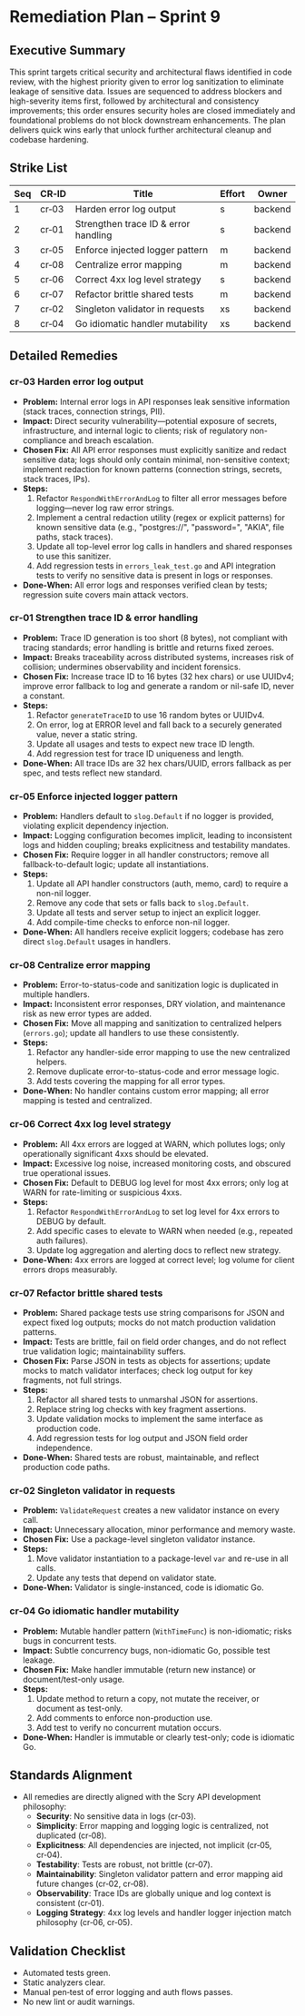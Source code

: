 # Remediation Plan – Sprint 9

## Executive Summary
This sprint targets critical security and architectural flaws identified in code review, with the highest priority given to error log sanitization to eliminate leakage of sensitive data. Issues are sequenced to address blockers and high-severity items first, followed by architectural and consistency improvements; this order ensures security holes are closed immediately and foundational problems do not block downstream enhancements. The plan delivers quick wins early that unlock further architectural cleanup and codebase hardening.

## Strike List
| Seq | CR‑ID | Title | Effort | Owner |
|-----|-------|-------|--------|-------|
| 1   | cr‑03 | Harden error log output | s | backend |
| 2   | cr‑01 | Strengthen trace ID & error handling | s | backend |
| 3   | cr‑05 | Enforce injected logger pattern | m | backend |
| 4   | cr‑08 | Centralize error mapping | m | backend |
| 5   | cr‑06 | Correct 4xx log level strategy | s | backend |
| 6   | cr‑07 | Refactor brittle shared tests | m | backend |
| 7   | cr‑02 | Singleton validator in requests | xs | backend |
| 8   | cr‑04 | Go idiomatic handler mutability | xs | backend |

## Detailed Remedies

### cr‑03 Harden error log output
- **Problem:** Internal error logs in API responses leak sensitive information (stack traces, connection strings, PII).
- **Impact:** Direct security vulnerability—potential exposure of secrets, infrastructure, and internal logic to clients; risk of regulatory non-compliance and breach escalation.
- **Chosen Fix:** All API error responses must explicitly sanitize and redact sensitive data; logs should only contain minimal, non-sensitive context; implement redaction for known patterns (connection strings, secrets, stack traces, IPs).
- **Steps:**
  1. Refactor `RespondWithErrorAndLog` to filter all error messages before logging—never log raw error strings.
  2. Implement a central redaction utility (regex or explicit patterns) for known sensitive data (e.g., "postgres://", "password=", "AKIA", file paths, stack traces).
  3. Update all top-level error log calls in handlers and shared responses to use this sanitizer.
  4. Add regression tests in `errors_leak_test.go` and API integration tests to verify no sensitive data is present in logs or responses.
- **Done‑When:** All error logs and responses verified clean by tests; regression suite covers main attack vectors.

### cr‑01 Strengthen trace ID & error handling
- **Problem:** Trace ID generation is too short (8 bytes), not compliant with tracing standards; error handling is brittle and returns fixed zeroes.
- **Impact:** Breaks traceability across distributed systems, increases risk of collision; undermines observability and incident forensics.
- **Chosen Fix:** Increase trace ID to 16 bytes (32 hex chars) or use UUIDv4; improve error fallback to log and generate a random or nil-safe ID, never a constant.
- **Steps:**
  1. Refactor `generateTraceID` to use 16 random bytes or UUIDv4.
  2. On error, log at ERROR level and fall back to a securely generated value, never a static string.
  3. Update all usages and tests to expect new trace ID length.
  4. Add regression test for trace ID uniqueness and length.
- **Done‑When:** All trace IDs are 32 hex chars/UUID, errors fallback as per spec, and tests reflect new standard.

### cr‑05 Enforce injected logger pattern
- **Problem:** Handlers default to `slog.Default` if no logger is provided, violating explicit dependency injection.
- **Impact:** Logging configuration becomes implicit, leading to inconsistent logs and hidden coupling; breaks explicitness and testability mandates.
- **Chosen Fix:** Require logger in all handler constructors; remove all fallback-to-default logic; update all instantiations.
- **Steps:**
  1. Update all API handler constructors (auth, memo, card) to require a non-nil logger.
  2. Remove any code that sets or falls back to `slog.Default`.
  3. Update all tests and server setup to inject an explicit logger.
  4. Add compile-time checks to enforce non-nil logger.
- **Done‑When:** All handlers receive explicit loggers; codebase has zero direct `slog.Default` usages in handlers.

### cr‑08 Centralize error mapping
- **Problem:** Error-to-status-code and sanitization logic is duplicated in multiple handlers.
- **Impact:** Inconsistent error responses, DRY violation, and maintenance risk as new error types are added.
- **Chosen Fix:** Move all mapping and sanitization to centralized helpers (`errors.go`); update all handlers to use these consistently.
- **Steps:**
  1. Refactor any handler-side error mapping to use the new centralized helpers.
  2. Remove duplicate error-to-status-code and error message logic.
  3. Add tests covering the mapping for all error types.
- **Done‑When:** No handler contains custom error mapping; all error mapping is tested and centralized.

### cr‑06 Correct 4xx log level strategy
- **Problem:** All 4xx errors are logged at WARN, which pollutes logs; only operationally significant 4xxs should be elevated.
- **Impact:** Excessive log noise, increased monitoring costs, and obscured true operational issues.
- **Chosen Fix:** Default to DEBUG log level for most 4xx errors; only log at WARN for rate-limiting or suspicious 4xxs.
- **Steps:**
  1. Refactor `RespondWithErrorAndLog` to set log level for 4xx errors to DEBUG by default.
  2. Add specific cases to elevate to WARN when needed (e.g., repeated auth failures).
  3. Update log aggregation and alerting docs to reflect new strategy.
- **Done‑When:** 4xx errors are logged at correct level; log volume for client errors drops measurably.

### cr‑07 Refactor brittle shared tests
- **Problem:** Shared package tests use string comparisons for JSON and expect fixed log outputs; mocks do not match production validation patterns.
- **Impact:** Tests are brittle, fail on field order changes, and do not reflect true validation logic; maintainability suffers.
- **Chosen Fix:** Parse JSON in tests as objects for assertions; update mocks to match validator interfaces; check log output for key fragments, not full strings.
- **Steps:**
  1. Refactor all shared tests to unmarshal JSON for assertions.
  2. Replace string log checks with key fragment assertions.
  3. Update validation mocks to implement the same interface as production code.
  4. Add regression tests for log output and JSON field order independence.
- **Done‑When:** Shared tests are robust, maintainable, and reflect production code paths.

### cr‑02 Singleton validator in requests
- **Problem:** `ValidateRequest` creates a new validator instance on every call.
- **Impact:** Unnecessary allocation, minor performance and memory waste.
- **Chosen Fix:** Use a package-level singleton validator instance.
- **Steps:**
  1. Move validator instantiation to a package-level `var` and re-use in all calls.
  2. Update any tests that depend on validator state.
- **Done‑When:** Validator is single-instanced, code is idiomatic Go.

### cr‑04 Go idiomatic handler mutability
- **Problem:** Mutable handler pattern (`WithTimeFunc`) is non-idiomatic; risks bugs in concurrent tests.
- **Impact:** Subtle concurrency bugs, non-idiomatic Go, possible test leakage.
- **Chosen Fix:** Make handler immutable (return new instance) or document/test-only usage.
- **Steps:**
  1. Update method to return a copy, not mutate the receiver, or document as test-only.
  2. Add comments to enforce non-production use.
  3. Add test to verify no concurrent mutation occurs.
- **Done‑When:** Handler is immutable or clearly test-only; code is idiomatic Go.

## Standards Alignment
- All remedies are directly aligned with the Scry API development philosophy:
  - **Security**: No sensitive data in logs (cr‑03).
  - **Simplicity**: Error mapping and logging logic is centralized, not duplicated (cr‑08).
  - **Explicitness**: All dependencies are injected, not implicit (cr‑05, cr‑04).
  - **Testability**: Tests are robust, not brittle (cr‑07).
  - **Maintainability**: Singleton validator pattern and error mapping aid future changes (cr‑02, cr‑08).
  - **Observability**: Trace IDs are globally unique and log context is consistent (cr‑01).
  - **Logging Strategy**: 4xx log levels and handler logger injection match philosophy (cr‑06, cr‑05).

## Validation Checklist
- Automated tests green.
- Static analyzers clear.
- Manual pen‑test of error logging and auth flows passes.
- No new lint or audit warnings.

